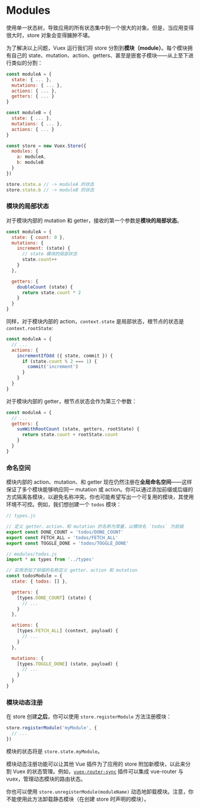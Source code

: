 # Modules

使用单一状态树，导致应用的所有状态集中到一个很大的对象。但是，当应用变得很大时，store 对象会变得臃肿不堪。

为了解决以上问题，Vuex 运行我们将 store 分割到**模块（module）**。每个模块拥有自己的 state、mutation、action、getters、甚至是嵌套子模块——从上至下进行类似的分割：

``` js
const moduleA = {
  state: { ... },
  mutations: { ... },
  actions: { ... },
  getters: { ... }
}

const moduleB = {
  state: { ... },
  mutations: { ... },
  actions: { ... }
}

const store = new Vuex.Store({
  modules: {
    a: moduleA,
    b: moduleB
  }
})

store.state.a // -> moduleA 的状态
store.state.b // -> moduleB 的状态
```

### 模块的局部状态

对于模块内部的 mutation 和 getter，接收的第一个参数是**模块的局部状态**。

``` js
const moduleA = {
  state: { count: 0 },
  mutations: {
    increment: (state) {
      // state 模块的局部状态
      state.count++
    }
  },

  getters: {
    doubleCount (state) {
      return state.count * 2
    }
  }
}
```

同样，对于模块内部的 action，`context.state` 是局部状态，根节点的状态是 `context.rootState`:

``` js
const moduleA = {
  // ...
  actions: {
    incrementIfOdd ({ state, commit }) {
      if (state.count % 2 === 1) {
        commit('increment')
      }
    }
  }
}
```

对于模块内部的 getter，根节点状态会作为第三个参数：

``` js
const moduleA = {
  // ...
  getters: {
    sumWithRootCount (state, getters, rootState) {
      return state.count + rootState.count
    }
  }
}
```

### 命名空间

模块内部的 action、mutation、和 getter 现在仍然注册在**全局命名空间**——这样保证了多个模块能够响应同一 mutation 或 action。你可以通过添加前缀或后缀的方式隔离各模块，以避免名称冲突。你也可能希望写出一个可复用的模块，其使用环境不可控。例如，我们想创建一个 `todos` 模块：

``` js
// types.js

// 定义 getter、action、和 mutation 的名称为常量，以模块名 `todos` 为前缀
export const DONE_COUNT = 'todos/DONE_COUNT'
export const FETCH_ALL = 'todos/FETCH_ALL'
export const TOGGLE_DONE = 'todos/TOGGLE_DONE'
```

``` js
// modules/todos.js
import * as types from '../types'

// 实用添加了前缀的名称定义 getter、action 和 mutation
const todosModule = {
  state: { todos: [] },

  getters: {
    [types.DONE_COUNT] (state) {
      // ...
    }
  },

  actions: {
    [types.FETCH_ALL] (context, payload) {
      // ...
    }
  },

  mutations: {
    [types.TOGGLE_DONE] (state, payload) {
      // ...
    }
  }
}
```

### 模块动态注册

在 store 创建**之后**，你可以使用 `store.registerModule` 方法注册模块：

``` js
store.registerModule('myModule', {
  // ...
})
```

模块的状态将是 `store.state.myModule`。

模块动态注册功能可以让其他 Vue 插件为了应用的 store 附加新模块，以此来分割 Vuex 的状态管理。例如，[`vuex-router-sync`](https://github.com/vuejs/vuex-router-sync) 插件可以集成 vue-router 与 vuex，管理动态模块的路由状态。

你也可以使用 `store.unregisterModule(moduleName)` 动态地卸载模块。注意，你不能使用此方法卸载静态模块（在创建 store 时声明的模块）。
